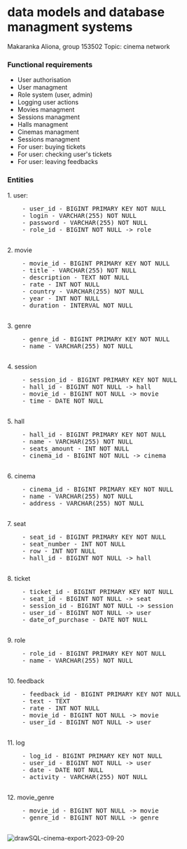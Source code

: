 # data models and database managment systems
Makaranka Aliona, group 153502
Topic: cinema network

<h3>Functional requirements</h3>
<ul>
  <li>User authorisation</li>
  <li>User managment</li>
  <li>Role system (user, admin)</li>
  <li>Logging user actions</li>
  <li>Movies managment</li>
  <li>Sessions managment</li>
  <li>Halls managment</li>
  <li>Cinemas managment</li>
  <li>Sessions managment</li>
  <li>For user: buying tickets</li>
  <li>For user: checking user's tickets</li>
  <li>For user: leaving feedbacks</li>
</ul>
<h3>Entities</h3>
1. user: 
    <pre>
    - user_id - BIGINT PRIMARY KEY NOT NULL
    - login - VARCHAR(255) NOT NULL
    - password - VARCHAR(255) NOT NULL
    - role_id - BIGINT NOT NULL -> role
    </pre>
2. movie
    <pre>
    - movie_id - BIGINT PRIMARY KEY NOT NULL
    - title - VARCHAR(255) NOT NULL
    - description - TEXT NOT NULL
    - rate - INT NOT NULL
    - country - VARCHAR(255) NOT NULL
    - year - INT NOT NULL
    - duration - INTERVAL NOT NULL
    </pre>
3. genre
    <pre>
    - genre_id - BIGINT PRIMARY KEY NOT NULL
    - name - VARCHAR(255) NOT NULL
    </pre>
4. session
    <pre>
    - session_id - BIGINT PRIMARY KEY NOT NULL
    - hall_id - BIGINT NOT NULL -> hall
    - movie_id - BIGINT NOT NULL -> movie
    - time - DATE NOT NULL
    </pre>
5. hall
    <pre>
    - hall_id - BIGINT PRIMARY KEY NOT NULL
    - name - VARCHAR(255) NOT NULL
    - seats_amount - INT NOT NULL
    - cinema_id - BIGINT NOT NULL -> cinema
    </pre>
6. cinema
    <pre>
    - cinema_id - BIGINT PRIMARY KEY NOT NULL
    - name - VARCHAR(255) NOT NULL
    - address - VARCHAR(255) NOT NULL
    </pre>
7. seat
    <pre>
    - seat_id - BIGINT PRIMARY KEY NOT NULL
    - seat_number - INT NOT NULL
    - row - INT NOT NULL
    - hall_id - BIGINT NOT NULL -> hall
    </pre>
8. ticket
    <pre>
    - ticket_id - BIGINT PRIMARY KEY NOT NULL
    - seat_id - BIGINT NOT NULL -> seat
    - session_id - BIGINT NOT NULL -> session
    - user_id - BIGINT NOT NULL -> user
    - date_of_purchase - DATE NOT NULL
    </pre>
9. role
    <pre>
    - role_id - BIGINT PRIMARY KEY NOT NULL
    - name - VARCHAR(255) NOT NULL
    </pre>
10. feedback
    <pre>
    - feedback_id - BIGINT PRIMARY KEY NOT NULL
    - text - TEXT 
    - rate - INT NOT NULL
    - movie_id - BIGINT NOT NULL -> movie
    - user_id - BIGINT NOT NULL -> user
    </pre>
11. log
    <pre>
    - log_id - BIGINT PRIMARY KEY NOT NULL
    - user_id - BIGINT NOT NULL -> user
    - date - DATE NOT NULL
    - activity - VARCHAR(255) NOT NULL
    </pre>
12. movie_genre
    <pre>
    - movie_id - BIGINT NOT NULL -> movie
    - genre_id - BIGINT NOT NULL -> genre
    </pre>


![drawSQL-cinema-export-2023-09-20](https://github.com/chamomil/dmdbms/assets/93862563/e3b86a61-5125-494e-8e03-22413d7a9b38)
